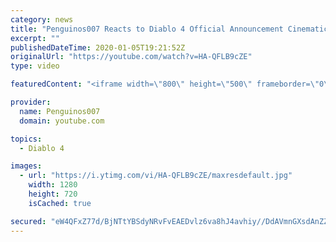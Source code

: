 ```yaml
---
category: news
title: "Penguinos007 Reacts to Diablo 4 Official Announcement Cinematic Trailer (Blizzcon 2019)"
excerpt: ""
publishedDateTime: 2020-01-05T19:21:52Z
originalUrl: "https://youtube.com/watch?v=HA-QFLB9cZE"
type: video

featuredContent: "<iframe width=\"800\" height=\"500\" frameborder=\"0\" src=\"https://www.youtube.com/embed/HA-QFLB9cZE\" allow=\"accelerometer; autoplay; encrypted-media; gyroscope; picture-in-picture\" allowfullscreen></iframe>"

provider:
  name: Penguinos007
  domain: youtube.com

topics:
  - Diablo 4

images:
  - url: "https://i.ytimg.com/vi/HA-QFLB9cZE/maxresdefault.jpg"
    width: 1280
    height: 720
    isCached: true

secured: "eW4QFxZ77d/BjNTtYBSdyNRvFvEAEDvlz6va8hJ4avhiy//DdAVmnGXsdAnZZTe9YwXfQ6AE1q/RvUwEKxX/m3ep8xOJ2BFChBf8Aw8f2g+kzbqhkVD0hk0PDJi+K7X9nXw2Zi4+JOENef+cK7sOjGQ3zJJ9p97L0iHdo6pCg0Yv9kzssQalYv9c/ROwUjnG+Dp3dZrUjLJa9Y7kuJkjeB3+s5J4HMPWsjmR6ZTZVW0/8pYfXbqs0z5Y7hnbOv7nyhTmLFq9Q3jbzWIzmJnx0rX5ZsZmdJscmR5wkGagwMg36tXnS6osH9IWUSMiiZyMWfWPhXQqzWSZlXxrpDks85sAlEGLMIIhxGtTNBj1JJ6JSfPzL1FE6p8YEtfuxVZ0GCymGhULf4u+gCmJOczjqzlz34qUJDbTD1tKXtI2TCEnVOW3Q+3rpnIwQezOwfhR;wOyYK2lQz2xdDuYch5qKfw=="
---
```


